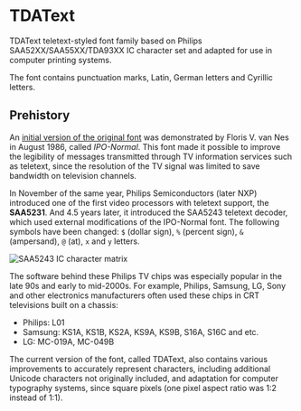 # TDAText
TDAText teletext-styled font family based on Philips SAA52XX/SAA55XX/TDA93XX IC character set and adapted for use in computer printing systems.

The font contains punctuation marks, Latin, German letters and Cyrillic letters.

## Prehistory

An [initial version of the original font](https://www.semanticscholar.org/paper/A-new-teletext-character-set-with-enhanced-Nes/a632eb8fbe9f4e23d09b8108d211b403da9e36c1) was demonstrated by Floris V. van Nes in August 1986, called _IPO-Normal_. This font made it possible to improve the legibility of messages transmitted through TV information services such as teletext, since the resolution of the TV signal was limited to save bandwidth on television channels. 

In November of the same year, Philips Semiconductors (later NXP) introduced one of the first video processors with teletext support, the **SAA5231**. And 4.5 years later, it introduced the SAA5243 teletext decoder, which used external modifications of the IPO-Normal font. The following symbols have been changed: `$` (dollar sign), `%` (percent sign), `&` (ampersand), `@` (at), `x` and `y` letters.

![SAA5243 IC character matrix](https://github.com/tinelix/TDAText/assets/76806170/0865c08f-c33e-4cf3-a7ec-4f7fa0bfc59f)

The software behind these Philips TV chips was especially popular in the late 90s and early to mid-2000s. For example, Philips, Samsung, LG, Sony and other electronics manufacturers often used these chips in CRT televisions built on a chassis:
* Philips: L01
* Samsung: KS1A, KS1B, KS2A, KS9A, KS9B, S16A, S16C and etc.
* LG: MC-019A, MC-049B

The current version of the font, called TDAText, also contains various improvements to accurately represent characters, including additional Unicode characters not originally included, and adaptation for computer typography systems, since square pixels (one pixel aspect ratio was 1:2 instead of 1:1).
